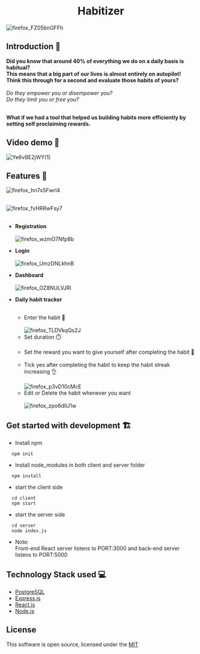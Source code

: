 <h1 align="center">Habitizer</h1>

![firefox_FZ05bnGFFh](https://user-images.githubusercontent.com/54499808/138438730-db041221-6ebd-47f9-9de7-6f5bdd77f5ac.png)


## Introduction :sparkler:
**Did you know that around 40% of everything we do on a daily basis is habitual?**<br>
**This means that a big part of our lives is almost entirely on autopilot!**<br>
**Think this through for a second and evaluate those habits of yours?**<br><br>
*Do they empower you or disempower you?*<br>
*Do they limit you or free you?*<br><br>

**What if we had a tool that helped us building habits more efficiently by setting self proclaiming rewards.**

## Video demo :movie_camera:
![Ye6vBE2jWY(1)](https://user-images.githubusercontent.com/54499808/138444427-9a6ab3d1-00cd-44b9-afad-4f6c75b039cf.gif)


## Features :gift:

![firefox_hn7x5Fwrl4](https://user-images.githubusercontent.com/54499808/138449316-944872f0-2573-49d5-9d40-db8981bcc47a.png)<br><br>


![firefox_fvHRRwFsy7](https://user-images.githubusercontent.com/54499808/138449395-31ee639a-6d6b-4558-a451-8fc2932d9992.png)<br><br>


- **Registration** <br><br>
![firefox_wzmO7Nfp8b](https://user-images.githubusercontent.com/54499808/138439142-28a2c7bb-444d-4579-80b2-7fc07bb1df18.png)


- **Login** <br><br>
![firefox_UmzDNLkhnB](https://user-images.githubusercontent.com/54499808/138439443-c971d91d-313a-44a4-a1f4-ce7f82621167.png)

- **Dashboard** <br><br>
![firefox_OZ8NULVJRI](https://user-images.githubusercontent.com/54499808/138439750-dae4032c-3184-450c-9429-73769f37a386.png)


- **Daily habit tracker** <br><br>
    - Enter the habit :ping_pong: <br><br> 
    ![firefox_TLDVkqQs2J](https://user-images.githubusercontent.com/54499808/138439920-e9e8634f-561c-4903-9909-9583c9d75220.png)
    - Set duration :stopwatch:<br><br>
    - Set the reward you want to give yourself after completing the habit :ribbon:<br><br>
    - Tick yes after completing the habit to keep the habit streak increasing :ok_hand:<br><br>
    ![firefox_p3vD10cMcE](https://user-images.githubusercontent.com/54499808/138439985-3bc12b4c-663e-47d0-91de-677a7bf4ada3.png)
    - Edit or Delete the habit whenever you want <br><br>
    ![firefox_zpo6dIlJ1w](https://user-images.githubusercontent.com/54499808/138440057-fb018303-c8f2-447b-ae79-255618158f71.png)

## Get started with development :building_construction: 	
- Install npm 
```
  npm init
```

- Install node_modules in both client and server folder
```
  npm install
```

- start the client side
```
  cd client
  npm start
```
- start the server side
```
  cd server
  node index.js
```

- Note:<br>
    Front-end React server listens to PORT:3000 and back-end server listens to PORT:5000
    
## Technology Stack used :computer:
- [PostgreSQL](https://www.postgresql.org/)
- [Express.js](https://expressjs.com/)
- [React.js](https://reactjs.org/)
- [Node.js](https://nodejs.org/en/)


## License

This software is open source, licensed under the [MIT](https://github.com/crony10/Habitizer/blob/master/License.md)




